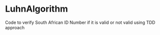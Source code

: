 # LuhnAlgorithm
Code to verify South African ID Number if it is valid or not valid using TDD approach
